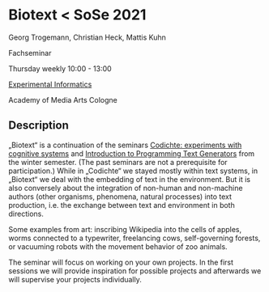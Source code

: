 # Biotext < SoSe 2021

Georg Trogemann, Christian Heck, Mattis Kuhn

Fachseminar

Thursday weekly 10:00 - 13:00

[Experimental Informatics](https://en.khm.de/exMedia_experimentelle_informatik/)

Academy of Media Arts Cologne

## Description

„Biotext“ is a continuation of the seminars [Codichte: experiments with cognitive systems](https://github.com/experimental-informatics/codichte_experiments-with-cognitive-systems) and [Introduction to Programming Text Generators](https://github.com/experimental-informatics/hands-on-text-generators) from the winter semester. (The past seminars are not a prerequisite for participation.) While in „Codichte“ we stayed mostly within text systems, in „Biotext“ we deal with the embedding of text in the environment. But it is also conversely about the integration of non-human and non-machine authors (other organisms, phenomena, natural processes) into text production, i.e. the exchange between text and environment in both directions.

Some examples from art: inscribing Wikipedia into the cells of apples, worms connected to a typewriter, freelancing cows, self-governing forests, or vacuuming robots with the movement behavior of zoo animals.

The seminar will focus on working on your own projects. In the first sessions we will provide inspiration for possible projects and afterwards we will supervise your projects individually.

